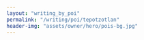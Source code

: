 ```yaml
---
layout: "writing_by_poi"
permalink: "/writing/poi/tepotzotlan"
header-img: "assets/owner/hero/pois-bg.jpg"
---
```

